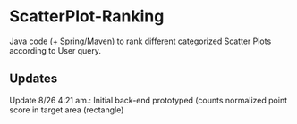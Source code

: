 # ScatterPlot-Ranking
Java code (+ Spring/Maven) to rank different categorized Scatter Plots according to User query.

Updates
-------
Update 8/26 4:21 am.: Initial back-end prototyped (counts normalized point score in target area (rectangle)
